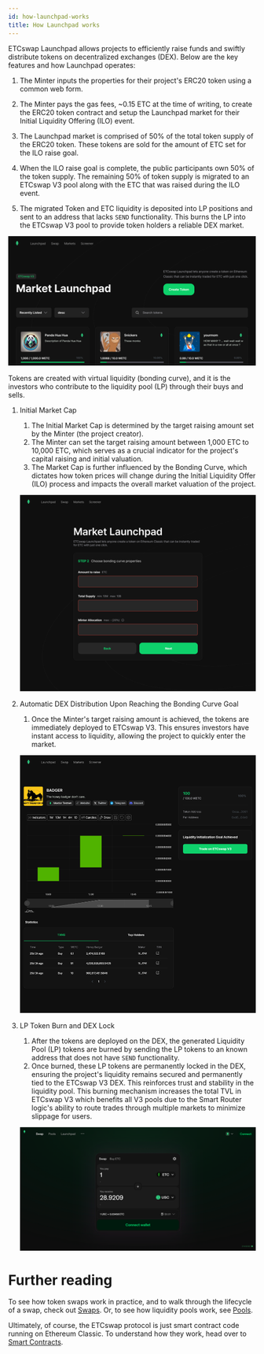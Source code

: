 ```yaml
---
id: how-launchpad-works
title: How Launchpad works
---
```


ETCswap Launchpad allows projects to efficiently raise funds and swiftly distribute tokens on decentralized exchanges (DEX). Below are the key features and how Launchpad operates:

1. The Minter inputs the properties for their project's ERC20 token using a common web form.

1. The Minter pays the gas fees, ~0.15 ETC at the time of writing, to create the ERC20 token contract and setup the Launchpad market for their Initial Liquidity Offering (ILO) event.

1. The Launchpad market is comprised of 50% of the total token supply of the ERC20 token. These tokens are sold for the amount of ETC set for the ILO raise goal.

1. When the ILO raise goal is complete, the public participants own 50% of the token supply. The remaining 50% of token supply is migrated to an ETCswap V3 pool along with the ETC that was raised during the ILO event.

1. The migrated Token and ETC liquidity is deposited into LP positions and sent to an address that lacks `SEND` functionality. This burns the LP into the ETCswap V3 pool to provide token holders a reliable DEX market.

![](./images/landing.png)

Tokens are created with virtual liquidity (bonding curve), and it is the investors who contribute to the liquidity pool (LP) through their buys and sells.

1. Initial Market Cap
    1. The Initial Market Cap is determined by the target raising amount set by the Minter (the project creator).
    2. The Minter can set the target raising amount between 1,000 ETC to 10,000 ETC, which serves as a crucial indicator for the project's capital raising and initial valuation.
    3. The Market Cap is further influenced by the Bonding Curve, which dictates how token prices will change during the Initial Liquidity Offer (ILO) process and impacts the overall market valuation of the project.

    ![](./images/step2.png)

2. Automatic DEX Distribution Upon Reaching the Bonding Curve Goal
    1. Once the Minter's target raising amount is achieved, the tokens are immediately deployed to ETCswap V3. This ensures investors have instant access to liquidity, allowing the project to quickly enter the market.

    ![](./images/finalized.png)

3. LP Token Burn and DEX Lock
    1. After the tokens are deployed on the DEX, the generated Liquidity Pool (LP) tokens are burned by sending the LP tokens to an known address that does not have `SEND` functionality.
    2. Once burned, these LP tokens are permanently locked in the DEX, ensuring the project's liquidity remains secured and permanently tied to the ETCswap V3 DEX. This reinforces trust and stability in the liquidity pool. This burning mechanism increases the total TVL in ETCswap V3 which benefits all V3 pools due to the Smart Router logic's ability to route trades through multiple markets to minimize slippage for users.
    
    ![](./images/v3.png)

# Further reading

To see how token swaps work in practice, and to walk through the lifecycle of a swap, check out [Swaps](../core-concepts/swaps). Or, to see how liquidity pools work, see [Pools](../core-concepts/pools).

Ultimately, of course, the ETCswap protocol is just smart contract code running on Ethereum Classic. To understand how they work, head over to [Smart Contracts](../../reference/smart-contracts/factory).
